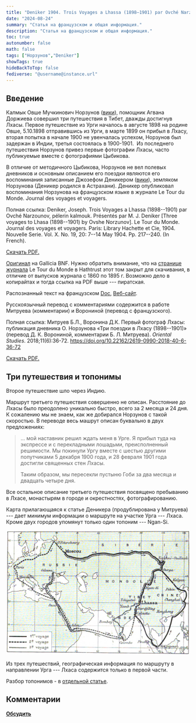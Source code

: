 ```yaml
---
title: "Deniker 1904. Trois Voyages a Lhassa (1898–1901) par Ovché Narzounov, pélerin kalmouk"
date: "2024-08-24"
summary: "Статья на французском и общая информация."
description: "Статья на французском и общая информация."
toc: true
autonumber: false
math: false
tags: ["Норзунов","Deniker"]
showTags: true
hideBackToTop: false
fediverse: "@username@instance.url"
---
```


## Введение

Калмык Овше Мучкинович Норзунов ([вики](https://ru.wikipedia.org/wiki/%D0%9D%D0%BE%D1%80%D0%B7%D1%83%D0%BD%D0%BE%D0%B2,_%D0%9E%D0%B2%D1%88%D0%B5_%D0%9C%D1%83%D1%87%D0%BA%D0%B8%D0%BD%D0%BE%D0%B2%D0%B8%D1%87)), помощник Агвана Доржиева совершил три путешествия в Тибет, дважды достигнув Лхасы. Первое путешествие из Урги началось в августе 1898 на родине Овше, 5.10.1898 отправившись из Урги, в марте 1899 он прибыл в Лхасу, вторая попытка в начале 1900 не увенчалась успехом, Норзунов был задержан в Индии, третья состоялась в 1900-1901.  Из последнего путешествия Норзунов привез первые фотографии Лхасы, часто публикуемые вместе с фотографиями Цыбикова.

В отличие от методичного Цыбикова, Норзунов не вел полевых дневников и основным описанием его поездки являются его воспоминания записанные Джозефом Деникером ([вики](https://en.wikipedia.org/wiki/Joseph_Deniker)), земляком Норзунова (Деникер родился в Астрахани). Деникер опубликовал воспоминания Норзунова на французском языке в журнале Le Tour du Monde. Journal des voyages et voyagers.

Полная ссылка: Deniker, Joseph. Trois Voyages a Lhassa (1898--1901) par Ovché Narzounov, pélerin kalmouk. Présentés par M. J. Deniker \[Three voyages to Lhasa (1898--1901) by Ovshe Norzunov\]. Le Tour du Monde. Journal des voyages et voyagers. Paris: Library Hachette et Cie, 1904. Nouvelle Serie. Vol. X. No. 19, 20: 7--14 May 1904. Pp. 217--240. (In French).

[Скачать PDF.](https://drive.google.com/file/d/1iujVc6xqZ9aVVsMBCHLWI65mI9h7e4Gq/view?usp=sharing) 

[Оригинал](https://gallica.bnf.fr/ark:/12148/bpt6k344479/f218.item) на Gallicia BNF. Нужно обратить внимание, что на [странице журнала](https://catalog.hathitrust.org/Record/008966282) Le Tour du Monde в Hathtrust этот том закрыт для скачивания, в отличие от выпусков журнала с 1860 по 1895 г. Возможно дело в копирайтах и тогда ссылка на PDF выше --- пиратская.

Распознанный текст на французском [Doc](http://collin.francois.free.fr/Le_tour_du_monde/TdM-ouverture.htm), [Веб-сайт](http://collin.francois.free.fr/Le_tour_du_monde/textes/Lhassa1903/lhassa1903.htm).

Русскоязычный перевод с комментариями содержится в работе Митруева (комментарии) и Ворониной (перевод с французского).

Полная ссылка: Митруев Б.Л., Воронина Д.К. Первый фотограф Лхасы: публикация дневника О. Норзунова «Три поездки в Лхасу (1898--1901)» (перевод Д. К. Ворониной, комментарии Б. Л. Митруева). *Oriental Studies*. 2018;11(6):36-72. <https://doi.org/10.22162/2619-0990-2018-40-6-36-72>

[Скачать PDF.](https://drive.google.com/file/d/1_GOOXZPa6xCxAcbF7FfR1O1A8pvIKe-3/view?usp=sharing)

## Три путешествия и топонимы

Второе путешествие шло через Индию.

Маршрут третьего путешествия совершенно не описан. Расстояние до Лхасы было преодолено уникально быстро, всего за 2 месяца и 24 дня. К сожалению мы не знаем, как же добирался Норзунов с такой скоростью. В переводе весь машрут описан буквально в двух предложениях:

> ... мой наставник решил ждать меня в Урге. Я прибыл туда на экспрессе и с перекладными лошадьми, преисполненный решимости. Мы покинули Ургу вместе с шестью другими попутчиками 5 декабря 1900 года, и 28 февраля 1901 года достигли священных стен Лхасы.
>
> Таким образом, мы пересекли пустыню Гоби за два месяца и двадцать четыре дня.

Все остальное описание третьего путешествия посвящено пребыванию в Лхасе, монастырям в городе и окрестностях, фотографированию.

Карта прилагающаяся к статье Деникера (продублирована у Митруева) --- дает минимум информации о маршруте на участке Урга --- Лхаса. Кроме двух городов упомянут только один топоним --- Ngan-Si.

![norzunov-map.png](norzunov-map.png "Carte des trois voyages de M. Narzounof // Карта трех путешествий О. Норзунова")

Из трех путешествий, географическая информация по маршруту в направлении Урга --- Лхаса содержится только в первой части.

Разбор топонимов - в [отдельной статье](/notes/norzunov-route/).

## Комментарии

[**Обсудить**](https://t.me/answer42geo/32)
